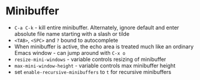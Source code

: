 # Minibuffer
* `C-a C-k` - kill entire minibuffer. Alternately, ignore default and enter
  absolute file name starting with a slash or tilde
* `<TAB>`, `<SPC>` and `?` bound to autocomplete
* When minibuffer is active, the echo area is treated much like an ordinary
  Emacs window - can jump around with `C-x o`
* `resize-mini-windows` - variable controls resizing of minibuffer
* `max-mini-window-height` - variable controls max minibuffer height
* set `enable-recursive-minibuffers` to `t` for recursive minibuffers